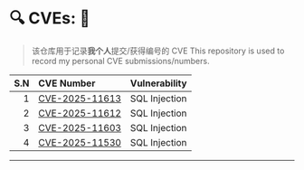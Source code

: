 # 🔍 CVEs: 🎯

> 该仓库用于记录**我个人**提交/获得编号的 CVE
> This repository is used to record my personal CVE submissions/numbers.

| S.N | CVE Number | Vulnerability |
|-----:|:---|:---|
| 1 | [CVE-2025-11613](cves/CVE-2025-11613.md) | SQL Injection |
| 2 | [CVE-2025-11612](cves/CVE-2025-11612.md) | SQL Injection |
| 3 | [CVE-2025-11603](cves/CVE-2025-11603.md) | SQL Injection |
| 4 | [CVE-2025-11530](cves/CVE-2025-11530.md) | SQL Injection |

---
